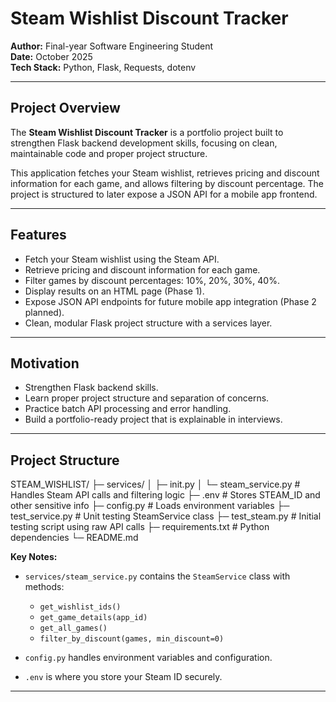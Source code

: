 # Steam Wishlist Discount Tracker

**Author:** Final-year Software Engineering Student  
**Date:** October 2025  
**Tech Stack:** Python, Flask, Requests, dotenv  

---

## Project Overview

The **Steam Wishlist Discount Tracker** is a portfolio project built to strengthen Flask backend development skills, focusing on clean, maintainable code and proper project structure.  

This application fetches your Steam wishlist, retrieves pricing and discount information for each game, and allows filtering by discount percentage. The project is structured to later expose a JSON API for a mobile app frontend.

---

## Features

- Fetch your Steam wishlist using the Steam API.
- Retrieve pricing and discount information for each game.
- Filter games by discount percentages: 10%, 20%, 30%, 40%.
- Display results on an HTML page (Phase 1).
- Expose JSON API endpoints for future mobile app integration (Phase 2 planned).
- Clean, modular Flask project structure with a services layer.

---

## Motivation

- Strengthen Flask backend skills.
- Learn proper project structure and separation of concerns.
- Practice batch API processing and error handling.
- Build a portfolio-ready project that is explainable in interviews.

---

## Project Structure
STEAM_WISHLIST/
├─ services/
│ ├─ init.py
│ └─ steam_service.py # Handles Steam API calls and filtering logic
├─ .env # Stores STEAM_ID and other sensitive info
├─ config.py # Loads environment variables
├─ test_service.py # Unit testing SteamService class
├─ test_steam.py # Initial testing script using raw API calls
├─ requirements.txt # Python dependencies
└─ README.md

**Key Notes:**

- `services/steam_service.py` contains the `SteamService` class with methods:  
  - `get_wishlist_ids()`  
  - `get_game_details(app_id)`  
  - `get_all_games()`  
  - `filter_by_discount(games, min_discount=0)`  

- `config.py` handles environment variables and configuration.  
- `.env` is where you store your Steam ID securely.  

---


